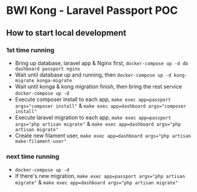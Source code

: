 # BWI Kong - Laravel Passport POC


## How to start local development

### 1st time running
- Bring up database, laravel app & Nginx first, `docker-compose up -d db dashboard passport nginx`
- Wait until database up and running, then `docker-compose up -d kong-migrate konga-migrate`
- Wait until konga & kong migration finish, then bring the rest service `docker-compose up -d`
- Execute composer install to each app, `make exec app=passport args="composer install"` & `make exec app=dashboard args="composer install"`
- Execute laravel migration to each app, `make exec app=passport args="php artisan migrate"` & `make exec app=dashboard args="php artisan migrate"`
- Create new filament user, `make exec app=dashboard args="php artisan make:filament-user"`

### next time running
- `docker-compose up -d`
- If there's new migration, `make exec app=passport args="php artisan migrate"` & `make exec app=dashboard args="php artisan migrate"`